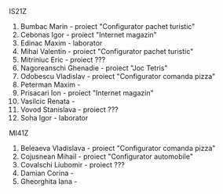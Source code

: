 IS21Z
1. Bumbac Marin - proiect "Configurator pachet turistic"
2. Cebonas Igor - proiect "Internet magazin"
3. Edinac Maxim - laborator
4. Mihai Valentin - proiect "Configurator pachet turistic"
5. Mitriniuc Eric - proiect ???
6. Nagoreanschi Ghenadie - proiect "Joc Tetris"
7. Odobescu Vladislav - proiect "Configurator comanda pizza"
8. Peterman Maxim - 
9. Prisacari Ion - proiect "Internet magazin"
10. Vasilcic Renata - 
11. Vovod Stanislava - proiect ???
12. Soha Igor - laborator

MI41Z

1. Beleaeva Vladislava - proiect "Configurator comanda pizza"
2. Cojusnean Mihail - proiect "Configurator automobile"
3. Covalschi Liubomir - proiect ???
4. Damian Corina - 
5. Gheorghita Iana - 
